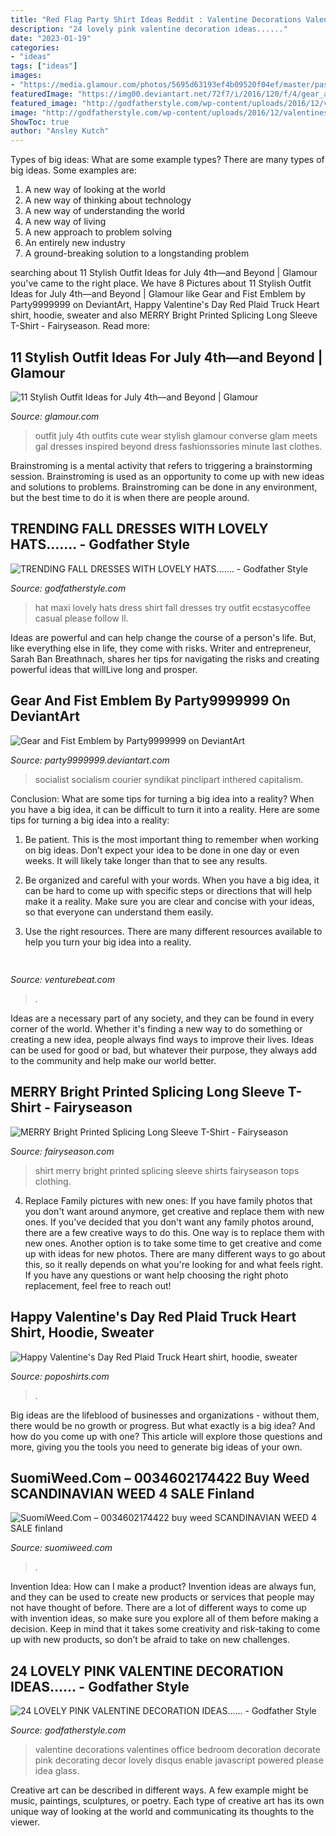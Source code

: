 ```yaml
---
title: "Red Flag Party Shirt Ideas Reddit : Valentine Decorations Valentines Office Bedroom Decoration Decorate Pink Decorating Decor Lovely Disqus Enable Javascript Powered Please Idea Glass"
description: "24 lovely pink valentine decoration ideas......"
date: "2023-01-19"
categories:
- "ideas"
tags: ["ideas"]
images:
- "https://media.glamour.com/photos/5695d63193ef4b09520f04ef/master/pass/fashion-2015-06-july-4-gal-meets-glam-main.jpg"
featuredImage: "https://img00.deviantart.net/72f7/i/2016/120/f/4/gear_and_fist_emblem_by_party9999999-da0qthj.png"
featured_image: "http://godfatherstyle.com/wp-content/uploads/2016/12/valentines-day-decorations-ideas-10.jpg"
image: "http://godfatherstyle.com/wp-content/uploads/2016/12/valentines-day-decorations-ideas-10.jpg"
ShowToc: true
author: "Ansley Kutch"
---
```



Types of big ideas: What are some example types?
There are many types of big ideas. Some examples are:
1. A new way of looking at the world 
2. A new way of thinking about technology 
3. A new way of understanding the world 
4. A new way of living 
5. A new approach to problem solving 
6. An entirely new industry 
7. A ground-breaking solution to a longstanding problem 

	

		
searching about 11 Stylish Outfit Ideas for July 4th—and Beyond | Glamour you've came to the right place. We have 8 Pictures about 11 Stylish Outfit Ideas for July 4th—and Beyond | Glamour like Gear and Fist Emblem by Party9999999 on DeviantArt, Happy Valentine&#039;s Day Red Plaid Truck Heart shirt, hoodie, sweater and also MERRY Bright Printed Splicing Long Sleeve T-Shirt - Fairyseason. Read more:
		
    
## 11 Stylish Outfit Ideas For July 4th—and Beyond | Glamour

<img loading=lazy src="https://media.glamour.com/photos/5695d63193ef4b09520f04ef/master/pass/fashion-2015-06-july-4-gal-meets-glam-main.jpg" onerror="this.onerror=null;this.src='https://tse4.mm.bing.net/th?id=OIP.kGtrr-Wzf9vtmCZFF_jAwwHaLH&amp;pid=15.1';" alt="11 Stylish Outfit Ideas for July 4th—and Beyond | Glamour">

_Source: glamour.com_

>outfit july 4th outfits cute wear stylish glamour converse glam meets gal dresses inspired beyond dress fashionssories minute last clothes. 

	

Brainstroming is a mental activity that refers to triggering a brainstorming session. Brainstroming is used as an opportunity to come up with new ideas and solutions to problems. Brainstroming can be done in any environment, but the best time to do it is when there are people around.

    
## TRENDING FALL DRESSES WITH LOVELY HATS....... - Godfather Style

<img loading=lazy src="http://godfatherstyle.com/wp-content/uploads/2015/10/white-maxi-with-a-hat.jpg" onerror="this.onerror=null;this.src='https://tse3.mm.bing.net/th?id=OIP.3ovYLtaqyEfiLpMCdFwiNwHaKu&amp;pid=15.1';" alt="TRENDING FALL DRESSES WITH LOVELY HATS....... - Godfather Style">

_Source: godfatherstyle.com_

>hat maxi lovely hats dress shirt fall dresses try outfit ecstasycoffee casual please follow ll. 

	

Ideas are powerful and can help change the course of a person's life. But, like everything else in life, they come with risks. Writer and entrepreneur, Sarah Ban Breathnach, shares her tips for navigating the risks and creating powerful ideas that willLive long and prosper.

    
## Gear And Fist Emblem By Party9999999 On DeviantArt

<img loading=lazy src="https://img00.deviantart.net/72f7/i/2016/120/f/4/gear_and_fist_emblem_by_party9999999-da0qthj.png" onerror="this.onerror=null;this.src='https://tse4.mm.bing.net/th?id=OIP.4uwOjZHjKZpN0k7wqr3r7QHaHX&amp;pid=15.1';" alt="Gear and Fist Emblem by Party9999999 on DeviantArt">

_Source: party9999999.deviantart.com_

>socialist socialism courier syndikat pinclipart inthered capitalism. 

	

Conclusion: What are some tips for turning a big idea into a reality?
When you have a big idea, it can be difficult to turn it into a reality. Here are some tips for turning a big idea into a reality:
1. Be patient. This is the most important thing to remember when working on big ideas. Don’t expect your idea to be done in one day or even weeks. It will likely take longer than that to see any results.

2. Be organized and careful with your words. When you have a big idea, it can be hard to come up with specific steps or directions that will help make it a reality. Make sure you are clear and concise with your ideas, so that everyone can understand them easily.

3. Use the right resources. There are many different resources available to help you turn your big idea into a reality.

    
## 

<img loading=lazy src="https://venturebeat.com/wp-content/uploads/2019/05/amd-ryzen-third-generation.jpg" onerror="this.onerror=null;this.src='https://tse1.mm.bing.net/th?id=OIP.11ghnT6m99Zk2gavAzErcQHaDt&amp;pid=15.1';" alt="">

_Source: venturebeat.com_

>. 

	

Ideas are a necessary part of any society, and they can be found in every corner of the world. Whether it's finding a new way to do something or creating a new idea, people always find ways to improve their lives. Ideas can be used for good or bad, but whatever their purpose, they always add to the community and help make our world better.

    
## MERRY Bright Printed Splicing Long Sleeve T-Shirt - Fairyseason

<img loading=lazy src="http://images.fairyseason.com/2016/11/02/97306_a.jpg" onerror="this.onerror=null;this.src='https://tse2.mm.bing.net/th?id=OIP.bof6gKgD8b7ptn4zvEVenAHaKd&amp;pid=15.1';" alt="MERRY Bright Printed Splicing Long Sleeve T-Shirt - Fairyseason">

_Source: fairyseason.com_

>shirt merry bright printed splicing sleeve shirts fairyseason tops clothing. 

	

4. Replace Family pictures with new ones: If you have family photos that you don't want around anymore, get creative and replace them with new ones.
If you've decided that you don't want any family photos around, there are a few creative ways to do this. One way is to replace them with new ones. Another option is to take some time to get creative and come up with ideas for new photos. There are many different ways to go about this, so it really depends on what you're looking for and what feels right. If you have any questions or want help choosing the right photo replacement, feel free to reach out!

    
## Happy Valentine&#039;s Day Red Plaid Truck Heart Shirt, Hoodie, Sweater

<img loading=lazy src="https://poposhirts.com/wp-content/uploads/2020/01/Happy-Valentine-s-Day-Red-Plaid-Truck-Heart-shirt-1.jpg" onerror="this.onerror=null;this.src='https://tse1.mm.bing.net/th?id=OIP.-OTdjDCssKe0NpkPTnxPIwHaHa&amp;pid=15.1';" alt="Happy Valentine&#039;s Day Red Plaid Truck Heart shirt, hoodie, sweater">

_Source: poposhirts.com_

>. 

	

Big ideas are the lifeblood of businesses and organizations - without them, there would be no growth or progress. But what exactly is a big idea? And how do you come up with one? This article will explore those questions and more, giving you the tools you need to generate big ideas of your own.

    
## SuomiWeed.Com – 0034602174422 Buy Weed SCANDINAVIAN WEED 4 SALE Finland

<img loading=lazy src="https://suomiweed.com/wp-content/uploads/2021/03/g52bf59592a34f6b1a572da7b4ddf8e9dddcb7048ad97062aefe2fe486c35a9db409c457e1f7ac42632259488944f6b0f_640_hip-hop.jpg" onerror="this.onerror=null;this.src='https://tse4.mm.bing.net/th?id=OIP.goqgoCoyPdEMdXWDPaQAhQHaE7&amp;pid=15.1';" alt="SuomiWeed.Com – 0034602174422 buy weed SCANDINAVIAN WEED 4 SALE finland">

_Source: suomiweed.com_

>. 

	

Invention Idea: How can I make a product?
Invention ideas are always fun, and they can be used to create new products or services that people may not have thought of before. There are a lot of different ways to come up with invention ideas, so make sure you explore all of them before making a decision. Keep in mind that it takes some creativity and risk-taking to come up with new products, so don’t be afraid to take on new challenges.

    
## 24 LOVELY PINK VALENTINE DECORATION IDEAS...... - Godfather Style

<img loading=lazy src="http://godfatherstyle.com/wp-content/uploads/2016/12/valentines-day-decorations-ideas-10.jpg" onerror="this.onerror=null;this.src='https://tse3.mm.bing.net/th?id=OIP.He5QkxIa3WHCT5BNMWoRZQHaHa&amp;pid=15.1';" alt="24 LOVELY PINK VALENTINE DECORATION IDEAS...... - Godfather Style">

_Source: godfatherstyle.com_

>valentine decorations valentines office bedroom decoration decorate pink decorating decor lovely disqus enable javascript powered please idea glass. 

	

Creative art can be described in different ways. A few example might be music, paintings, sculptures, or poetry. Each type of creative art has its own unique way of looking at the world and communicating its thoughts to the viewer.

